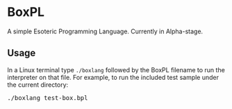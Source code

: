 BoxPL
=====

A simple Esoteric Programming Language. Currently in Alpha-stage.

Usage
-----
In a Linux terminal type <code>./boxlang</code> followed by the BoxPL filename to run the interpreter on that file.
For example, to run the included test sample under the current directory:
<pre>
./boxlang test-box.bpl
</pre>
